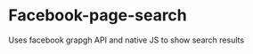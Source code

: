Facebook-page-search
====================

Uses facebook grapgh API and native JS to show search results 
